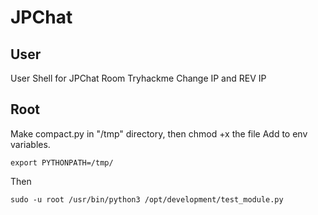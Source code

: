 # JPChat

## User

User Shell for JPChat Room Tryhackme
Change IP and REV IP

## Root

Make compact.py in "/tmp" directory, then chmod +x the file
Add to env variables. 
```
export PYTHONPATH=/tmp/
```

Then 
```
sudo -u root /usr/bin/python3 /opt/development/test_module.py
```
